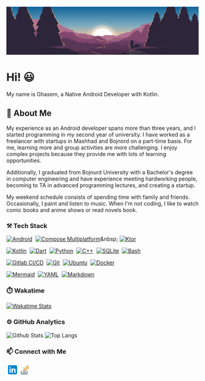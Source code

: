 ![Header](logo/header.jpg)

# Hi! 😃

My name is Ghasem, a Native Android Developer with Kotlin.

## 📃 About Me

My experience as an Android developer spans more than three years, and I started programming in my second year of university. I have worked as a freelancer with startups in Mashhad and Bojnord on a part-time basis. For me, learning more and group activities are more challenging. I enjoy complex projects because they provide me with lots of learning opportunities.

Additionally, I graduated from Bojnurd University with a Bachelor's degree in computer engineering and have experience meeting hardworking people, becoming to TA in advanced programming lectures, and creating a startup.  

My weekend schedule consists of spending time with family and friends. Occasionally, I paint and listen to music. When I'm not coding, I like to watch comic books and anime shows or read novels book.

### ⚒️ Tech Stack

[![Android](https://img.shields.io/badge/-Android-141a20?style=flat&logo=Android)](https://developer.android.com/)&nbsp;
[![Compose Multiplatform](https://img.shields.io/badge/-Compose_Multiplatform-141a20?style=flat&logo=jetpackcompose)]([https://www.markdownguide.org/](https://www.jetbrains.com/lp/compose-multiplatform/))&nbsp;
[![Ktor](https://img.shields.io/badge/-Ktor-141a20?style=flat&logo=ktor)](https://ktor.io/)&nbsp;

[![Kotlin](https://img.shields.io/badge/-Kotlin-141a20?style=flat&logo=Kotlin)](https://kotlinlang.org/)&nbsp;
[![Dart](https://img.shields.io/badge/-Dart-141a20?style=flat&logo=Dart&logoColor=0175C2)](https://dart.dev/)&nbsp;
[![Python](https://img.shields.io/badge/-Python-141a20?style=flat&logo=python)](https://www.python.org/)&nbsp;
[![C++](https://img.shields.io/badge/-C++-141a20?style=flat&logo=cplusplus&logoColor=00599C)](https://en.wikipedia.org/wiki/C%2B%2B)&nbsp;
[![SQLite](https://img.shields.io/badge/-SQLite-141a20?style=flat&logo=sqlite&logoColor=003B57)](https://sqlite.org/)&nbsp;
[![Bash](https://img.shields.io/badge/-Bash-141a20?style=flat&logo=gnubash)](https://www.ba-sh.com/)&nbsp;

[![Gitlab CI/CD](https://img.shields.io/badge/-Gitlab_CI/CD-141a20?style=flat&logo=gitlab)](https://about.gitlab.com/)&nbsp;
[![Git](https://img.shields.io/badge/-Git-141a20?style=flat&logo=git)](https://git-scm.com/)&nbsp;
[![Ubuntu](https://img.shields.io/badge/-Ubuntu-141a20?style=flat&logo=ubuntu)](https://ubuntu.com/)&nbsp;
[![Docker](https://img.shields.io/badge/-Docker-141a20?style=flat&logo=Docker)](https://www.docker.com/?utm_source=google&utm_medium=cpc&utm_campaign=dockerhomepage&utm_content=nemea&utm_term=dockerhomepage&utm_budget=growth&gclid=Cj0KCQiAsqOMBhDFARIsAFBTN3cYl0Uk_GDl7x1W-UWgmtVpG24i2nbe4nBb_WPqGNyIEwX0jk5FrM0aAicUEALw_wcB)&nbsp;

[![Mermaid](https://img.shields.io/badge/-Mermaid-141a20?style=flat&logo=mermaid)](https://mermaid.js.org/)&nbsp;
[![YAML](https://img.shields.io/badge/-YAML-141a20?style=flat&logo=yaml&logoColor=CB171E)](https://en.wikipedia.org/wiki/YAML)&nbsp;
[![Markdown](https://img.shields.io/badge/-Markdown-141a20?style=flat&logo=markdown&logoColor=000000)](https://www.markdownguide.org/)&nbsp;

### ⏱️ Wakatime
[![Wakatime Stats](https://github-readme-stats.vercel.app/api/wakatime?username=ghasemdev&theme=github_dark&border_radius=12&langs_count=3)](https://wakatime.com/@ghasemdev)

### ⚙️ GitHub Analytics

![Github Stats](https://github-readme-stats.vercel.app/api?username=ghasemdev&theme=github_dark&border_radius=12&line_height=33&show_loog=true&count_private=true&cache_seconds=10800&include_all_commits=false)
![Top Langs](https://github-readme-stats.vercel.app/api/top-langs/?username=ghasemdev&theme=github_dark&border_radius=12&langs_count=4&cache_seconds=10800&exclude_repo=anime-recommendation-system,Subtitle)

### 📫 Connect with Me

<a href="https://www.linkedin.com/in/ghasemdev">
  <img align="left" alt="Linkdein" width="32px" height="32px" src="logo/linkedin.svg"/>
</a>
<a href="https://stackoverflow.com/users/14066088/ghasem?tab=profile">
  <img align="left" alt="Stackoverflow" width="32px" height="32px" src="logo/stack-overflow.svg"/>
</a>
